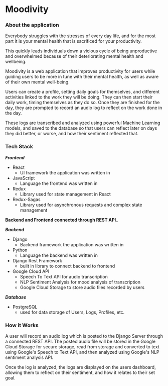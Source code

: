 # Moodivity

### About the application

Everybody struggles with the stresses of every day life, and for the most part it is your mental health that is sacrificed for your productivity.

This quickly leads individuals down a vicious cycle of being unproductive and overwhelmed because of their deteriorating mental health and wellbeing.

Moodivity is a web application that improves productivity for users while guiding users to be more in tune with their mental health, as well as aware of their own mental well-being.

Users can create a profile, setting daily goals for themselves, and different activities linked to the work they will be doing. They can then start their daily work, timing themselves as they do so. Once they are finished for the day, they are prompted to record an audio log to reflect on the work done in the day.

These logs are transcribed and analyzed using powerful Machine Learning models, and saved to the database so that users can reflect later on days they did better, or worse, and how their sentiment reflected that.


### Tech Stack

***Frontend***
  * React
    * UI framework the application was written in
  * JavaScript
    * Language the frontend was written in
  * Redux
    * Library used for state management in React
  * Redux-Sagas
    * Library used for asynchronous requests and complex state management
    
__Backend and Frontend connected through REST API___
    
***Backend***
  * Django
    * Backend framework the application was written in
  * Python
    * Language the backend was written in
  * Django Rest Framework
    * built in library to connect backend to frontend
  * Google Cloud API
    * Speech To Text API for audio transcription
    * NLP Sentiment Analysis for mood analysis of transcription
    * Google Cloud Storage to store audio files recorded by users

***Database***
  * PostgreSQL
    * used for data storage of Users, Logs, Profiles, etc.
    
### How it Works

A user will record an audio log which is posted to the Django Server through a connected REST API. The posted audio file will be stored in the Google Cloud Storage for secure storage, read from storage and converted to text using Google's Speech to Text API, and then analyzed using Google's NLP sentiment analysis API.

Once the log is analyzed, the logs are displayed on the users dashboard, allowing them to reflect on their sentiment, and how it relates to their set goal.
